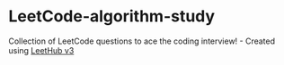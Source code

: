 # LeetCode-algorithm-study
Collection of LeetCode questions to ace the coding interview! - Created using [LeetHub v3](https://github.com/raphaelheinz/LeetHub-3.0)
